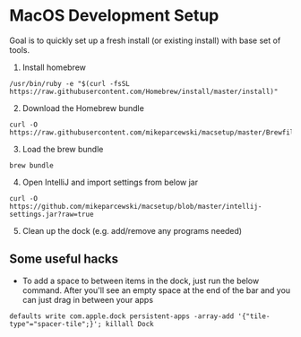 # MacOS Development Setup

Goal is to quickly set up a fresh install (or existing install) with base set of tools.

1. Install homebrew
```
/usr/bin/ruby -e "$(curl -fsSL https://raw.githubusercontent.com/Homebrew/install/master/install)"
```
2. Download the Homebrew bundle
```
curl -O https://raw.githubusercontent.com/mikeparcewski/macsetup/master/Brewfile
```
3. Load the brew bundle
```
brew bundle
```
4. Open IntelliJ and import settings from below jar
```
curl -O https://github.com/mikeparcewski/macsetup/blob/master/intellij-settings.jar?raw=true
```
5. Clean up the dock (e.g. add/remove any programs needed)

## Some useful hacks

* To add a space to between items in the dock, just run the below command.  After you'll see an empty space at the end of the bar and you can just drag in between your apps
```
defaults write com.apple.dock persistent-apps -array-add '{"tile-type"="spacer-tile";}'; killall Dock
```
